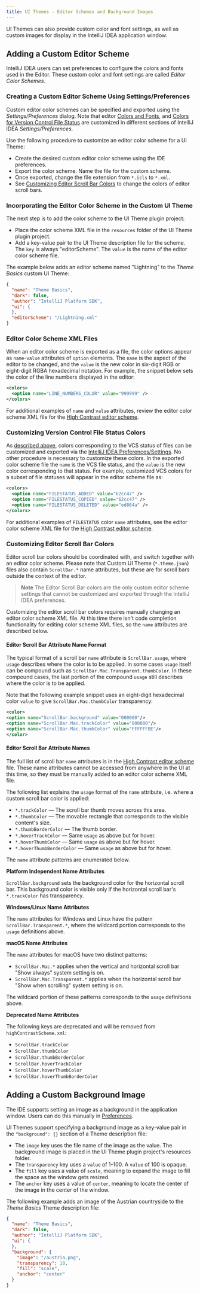```yaml
---
title: UI Themes - Editor Schemes and Background Images
---
```


UI Themes can also provide custom color and font settings, as well as custom images for display in the IntelliJ IDEA application window.
 
## Adding a Custom Editor Scheme
IntelliJ IDEA users can set preferences to configure the colors and fonts used in the Editor. 
These custom color and font settings are called _Editor Color Schemes_.

### Creating a Custom Editor Scheme Using Settings/Preferences
Custom editor color schemes can be specified and exported using the _Settings/Preferences_ dialog.
Note that editor [Colors and Fonts](https://www.jetbrains.com/help/idea/configuring-colors-and-fonts.html), and [Colors for Version Control File Status](https://www.jetbrains.com/help/idea/file-status-highlights.html) are customized in different sections of IntelliJ IDEA _Settings/Preferences_.

Use the following procedure to customize an editor color scheme for a UI Theme: 
* Create the desired custom editor color scheme using the IDE preferences. 
* Export the color scheme. Name the file for the custom scheme.
* Once exported, change the file extension from `*.icls` to `*.xml`.
* See [Customizing Editor Scroll Bar Colors](#customizing-editor-scroll-bar-colors) to change the colors of editor scroll bars. 

### Incorporating the Editor Color Scheme in the Custom UI Theme
The next step is to add the color scheme to the UI Theme plugin project:
* Place the color scheme XML file in the `resources` folder of the UI Theme plugin project.
* Add a key-value pair to the UI Theme description file for the scheme. 
The `key` is always "editorScheme". The `value` is the name of the editor color scheme file.

The example below adds an editor scheme named "Lightning" to the _Theme Basics_ custom UI Theme:
```json
{
  "name": "Theme Basics",
  "dark": false,
  "author": "IntelliJ Platform SDK",
  "ui": {
  },
  "editorScheme": "/Lightning.xml"
}
```

### Editor Color Scheme XML Files
When an editor color scheme is exported as a file, the color options appear as `name`-`value` attributes of `option` elements.
The `name` is the aspect of the editor to be changed, and the `value` is the new color in six-digit RGB or eight-digit RGBA hexadecimal notation.
For example, the snippet below sets the color of the line numbers displayed in the editor:
```xml
<colors>
  <option name="LINE_NUMBERS_COLOR" value="999999" />
</colors>
```
For additional examples of `name` and `value` attributes, review the editor color scheme XML file for the [High Contrast editor scheme](upsource:///platform/platform-resources/src/themes/highContrastScheme.xml).

### Customizing Version Control File Status Colors
As [described above](#creating-a-custom-editor-scheme-using-settingspreferences), colors corresponding to the VCS status of files can be customized and exported via the [IntelliJ IDEA Preferences/Settings](https://www.jetbrains.com/help/idea/file-status-highlights.html).
No other procedure is necessary to customize these colors.
In the exported color scheme file the `name` is the VCS file status, and the `value` is the new color corresponding to that status.
For example, customized VCS colors for a subset of file statuses will appear in the editor scheme file as:
```xml
<colors>
  <option name="FILESTATUS_ADDED" value="62cc47" />
  <option name="FILESTATUS_COPIED" value="62cc47" />
  <option name="FILESTATUS_DELETED" value="ed864a" />
</colors>

```
For additional examples of `FILESTATUS` color `name` attributes, see the editor color scheme XML file for the [High Contrast editor scheme](upsource:///platform/platform-resources/src/themes/highContrastScheme.xml).

### Customizing Editor Scroll Bar Colors
Editor scroll bar colors should be coordinated with, and switch together with an editor color scheme.
Please note that Custom UI Theme (`*.theme.json`) files also contain `ScrollBar.*` name attributes, but these are for scroll bars outside the context of the editor.

>**Note** The Editor Scroll Bar colors are the only custom editor scheme settings that cannot be customized and exported through the IntelliJ IDEA preferences.

Customizing the editor scroll bar colors requires manually changing an editor color scheme XML file.
At this time there isn't code completion functionality for editing color scheme XML files, so the `name` attributes are described below.

#### Editor Scroll Bar Attribute Name Format
The typical format of a scroll bar `name` attribute is `ScrollBar.usage`, where `usage` describes where the color is to be applied.
In some cases `usage` itself can be compound such as `ScrollBar.Mac.Transparent.thumbColor`. 
In these compound cases, the last portion of the compound `usage` still describes where the color is to be applied.

Note that the following example snippet uses an eight-digit hexadecimal color `value` to give `ScrollBar.Mac.thumbColor` transparency:
```xml
<color>
<option name="ScrollBar.background" value="000000"/>
<option name="ScrollBar.Mac.trackColor" value="000000"/>
<option name="ScrollBar.Mac.thumbColor" value="FFFFFFBE"/>
</color>
```

#### Editor Scroll Bar Attribute Names
The full list of scroll bar `name` attributes is in the [High Contrast editor scheme](upsource:///platform/platform-resources/src/themes/highContrastScheme.xml) file. 
These name attributes cannot be accessed from anywhere in the UI at this time, so they must be manually added to an editor color scheme XML file.

The following list explains the `usage` format of the `name` attribute, i.e. where a custom scroll bar color is applied:
* `*.trackColor` — The scroll bar thumb moves across this area.
* `*.thumbColor` — The movable rectangle that corresponds to the visible content's size.
* `*.thumbBorderColor` — The thumb border.
* `*.hoverTrackColor` — Same `usage` as above but for hover.
* `*.hoverThumbColor` — Same `usage` as above but for hover.
* `*.hoverThumbBorderColor` — Same `usage` as above but for hover.

The `name` attribute patterns are enumerated below. 

**Platform Independent Name Attributes**

`ScrollBar.background` sets the background color for the horizontal scroll bar. 
This background color is visible only if the horizontal scroll bar's `*.trackColor` has transparency.

**Windows/Linux Name Attributes** 

The `name` attributes for Windows and Linux have the pattern `ScrollBar.Transparent.*`, where the wildcard portion corresponds to the `usage` definitions above.

**macOS Name Attributes** 

The `name` attributes for macOS have two distinct patterns:
* `ScrollBar.Mac.*` applies when the vertical and horizontal scroll bar "Show always" system setting is on.
* `ScrollBar.Mac.Transparent.*` applies when the horizontal scroll bar "Show when scrolling" system setting is on.

The wildcard portion of these patterns corresponds to the `usage` definitions above.

**Deprecated Name Attributes** 

The following keys are deprecated and will be removed from `highContrastScheme.xml`:
* `ScrollBar.trackColor` 
* `ScrollBar.thumbColor` 
* `ScrollBar.thumbBorderColor`
* `ScrollBar.hoverTrackColor`
* `ScrollBar.hoverThumbColor`
* `ScrollBar.hoverThumbBorderColor`


## Adding a Custom Background Image
The IDE supports setting an image as a background in the application window. 
Users can do this manually in [Preferences](https://www.jetbrains.com/help/idea/setting-background-image.html).

UI Themes support specifying a background image as a key-value pair in the `"background": {}` section of a Theme description file:
* The `image` key uses the file name of the image as the value.
The background image is placed in the UI Theme plugin project's resources folder. 
* The `transparency` key uses a `value` of 1-100. 
A `value` of 100 is opaque.
* The `fill` key uses a value of `scale`, meaning to expand the image to fill the space as the window gets resized.
* The `anchor` key uses a value of `center`, meaning to locate the center of the image in the center of the window. 


The following example adds an image of the Austrian countryside to the _Theme Basics_
Theme description file:
```json
{
  "name": "Theme Basics",
  "dark": false,
  "author": "IntelliJ Platform SDK",
  "ui": {
  },
  "background": {
    "image": "/austria.png",
    "transparency": 10,
    "fill": "scale",
    "anchor": "center"
  }
}
```